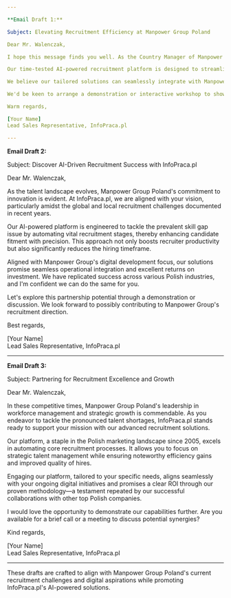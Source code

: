 ```yaml
---

**Email Draft 1:**

Subject: Elevating Recruitment Efficiency at Manpower Group Poland

Dear Mr. Walenczak,

I hope this message finds you well. As the Country Manager of Manpower Group Poland, your leadership in navigating talent acquisition challenges is critical. At InfoPraca.pl, we understand the complexities posed by the current talent shortage and the growing 72% difficulty rate in hiring.

Our time-tested AI-powered recruitment platform is designed to streamline your hiring processes. Since 2005, we've been transforming recruitment with automated candidate sourcing, screening, and analytics-driven job fit enhancement. This means we can address competency gaps efficiently, vital for maintaining momentum in digital transformation.

We believe our tailored solutions can seamlessly integrate with Manpower Group's systems, delivering substantial ROI through reduced time-to-hire and elevated hire quality. Our experience echoes similar success stories across leading Polish firms.

We'd be keen to arrange a demonstration or interactive workshop to showcase how InfoPraca.pl can support your objectives. Could we schedule a time for a call or meeting at your convenience?

Warm regards,

[Your Name]  
Lead Sales Representative, InfoPraca.pl

---
```


**Email Draft 2:**

Subject: Discover AI-Driven Recruitment Success with InfoPraca.pl

Dear Mr. Walenczak,

As the talent landscape evolves, Manpower Group Poland's commitment to innovation is evident. At InfoPraca.pl, we are aligned with your vision, particularly amidst the global and local recruitment challenges documented in recent years.

Our AI-powered platform is engineered to tackle the prevalent skill gap issue by automating vital recruitment stages, thereby enhancing candidate fitment with precision. This approach not only boosts recruiter productivity but also significantly reduces the hiring timeframe.

Aligned with Manpower Group's digital development focus, our solutions promise seamless operational integration and excellent returns on investment. We have replicated success across various Polish industries, and I'm confident we can do the same for you.

Let's explore this partnership potential through a demonstration or discussion. We look forward to possibly contributing to Manpower Group's recruitment direction.

Best regards,

[Your Name]  
Lead Sales Representative, InfoPraca.pl

---

**Email Draft 3:**

Subject: Partnering for Recruitment Excellence and Growth

Dear Mr. Walenczak,

In these competitive times, Manpower Group Poland's leadership in workforce management and strategic growth is commendable. As you endeavor to tackle the pronounced talent shortages, InfoPraca.pl stands ready to support your mission with our advanced recruitment solutions.

Our platform, a staple in the Polish marketing landscape since 2005, excels in automating core recruitment processes. It allows you to focus on strategic talent management while ensuring noteworthy efficiency gains and improved quality of hires.

Engaging our platform, tailored to your specific needs, aligns seamlessly with your ongoing digital initiatives and promises a clear ROI through our proven methodology—a testament repeated by our successful collaborations with other top Polish companies.

I would love the opportunity to demonstrate our capabilities further. Are you available for a brief call or a meeting to discuss potential synergies?

Kind regards,

[Your Name]  
Lead Sales Representative, InfoPraca.pl

---

These drafts are crafted to align with Manpower Group Poland's current recruitment challenges and digital aspirations while promoting InfoPraca.pl's AI-powered solutions.